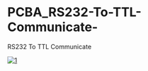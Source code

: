 # PCBA_RS232-To-TTL-Communicate-
RS232 To TTL Communicate 


[![1](1 "1")](https://github.com/q164129345/Picture-Library/blob/master/360%E6%88%AA%E5%9B%BE16341021114105100.png?raw=true "1")
